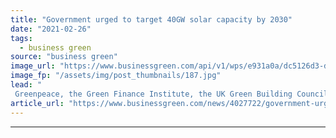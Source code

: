 ```yaml
---
title: "Government urged to target 40GW solar capacity by 2030"
date: "2021-02-26"
tags: 
  - business green
source: "business green"
image_url: "https://www.businessgreen.com/api/v1/wps/e931a0a/dc5126d3-d518-4f0d-b398-0bb3f8a2dda0/4/solar-iStock-628172246-185x114.jpg"
image_fp: "/assets/img/post_thumbnails/187.jpg"
lead: "
 Greenpeace, the Green Finance Institute, the UK Green Building Council (UKGBC), and others call on government to set ambitious solar target ..."
article_url: "https://www.businessgreen.com/news/4027722/government-urged-target-40gw-solar-capacity-2030"
---
```


---
